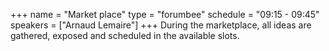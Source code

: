 +++
name = "Market place"
type = "forumbee"
schedule = "09:15 - 09:45"
speakers = ["Arnaud Lemaire"]
+++
During the marketplace, all ideas are gathered, exposed and scheduled in the available slots.